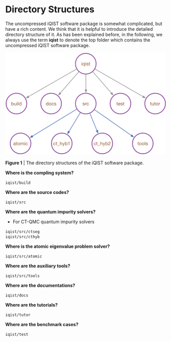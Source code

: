 # Directory Structures

The uncompressed iQIST software package is somewhat complicated, but have a rich content. We think that it is helpful to introduce the detailed directory structure of it. As has been explained before, in the following, we always use the term **iqist** to denote the top folder which contains the uncompressed iQIST software package.

![dir image](../assets/dir.png)

**Figure 1** | The directory structures of the iQIST software package.

**Where is the compling system?**

```
iqist/build
```

**Where are the source codes?**

```
iqist/src
```

**Where are the quantum impurity solvers?**

* For CT-QMC quantum impurity solvers

```
iqist/src/ctseg
iqist/src/cthyb
```

**Where is the atomic eigenvalue problem solver?**

```
iqist/src/atomic
```

**Where are the auxiliary tools?**

```
iqist/src/tools
```

**Where are the documentations?**

```
iqist/docs
```

**Where are the tutorials?**

```
iqist/tutor
```

**Where are the benchmark cases?**

```
iqist/test
```
